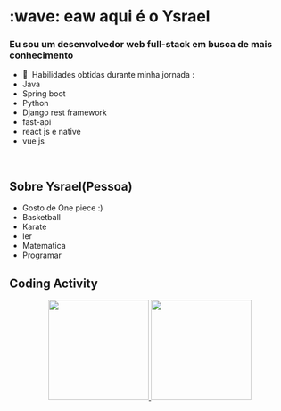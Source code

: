 
 
</div>
      <h1 align="left" id="macropower-title">:wave: eaw aqui é o Ysrael</h1>
<h3 align="left">Eu sou um desenvolvedor web full-stack em busca de mais conhecimento</h3>

<p align="left">

- :seedling: &nbsp;Habilidades obtidas durante minha jornada :
 - Java
 - Spring boot
 - Python
 - Django rest framework
 - fast-api
 - react js e native
 - vue js


<br>

<h2 align="left" id="macropower-tech">Sobre Ysrael(Pessoa)</h2>

- Gosto de One piece :)
- Basketball
- Karate 
- ler
- Matematica
- Programar
<center>

</center>
<h2 align="left">Coding Activity</h2>

 <div align="center">
  <a href="https://github.com/ysrael12">
  <img height="180em" src="https://github-readme-stats.vercel.app/api?username=ysrael12&show_icons=true&theme=react&include_all_commits=true&count_private=true"/>
  <img height="180em" src="https://github-readme-stats.vercel.app/api/top-langs/?username=ysrael12&layout=compact&langs_count=7&theme=react"/>
</div>

<!-- links -->

[linkedin]:https://www.linkedin.com/in/ysrael-sacrati/ "Ysrael LinkedIn"
